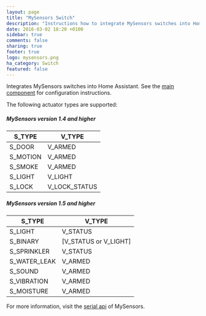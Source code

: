 ```yaml
---
layout: page
title: "MySensors Switch"
description: "Instructions how to integrate MySensors switches into Home Assistant."
date: 2016-03-02 18:20 +0100
sidebar: true
comments: false
sharing: true
footer: true
logo: mysensors.png
ha_category: Switch
featured: false
---
```


Integrates MySensors switches into Home Assistant. See the [main component] for configuration instructions.

The following actuator types are supported:

##### MySensors version 1.4 and higher

S_TYPE   | V_TYPE
---------|--------------
S_DOOR   | V_ARMED
S_MOTION | V_ARMED
S_SMOKE  | V_ARMED
S_LIGHT  | V_LIGHT
S_LOCK   | V_LOCK_STATUS

##### MySensors version 1.5 and higher

S_TYPE       | V_TYPE
-------------|------------------
S_LIGHT      | V_STATUS
S_BINARY     | [V_STATUS or V_LIGHT]
S_SPRINKLER  | V_STATUS
S_WATER_LEAK | V_ARMED
S_SOUND      | V_ARMED
S_VIBRATION  | V_ARMED
S_MOISTURE   | V_ARMED

For more information, visit the [serial api] of MySensors.

[main component]: /components/mysensors/
[serial api]: https://www.mysensors.org/download/serial_api_15
